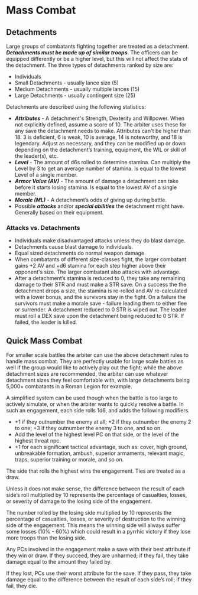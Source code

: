 # Mass Combat
## Detachments
Large groups of combatants fighting together are treated as a detachment. ***Detachments must be made up of similar troops***. The officers can be equipped differently or be a higher level, but this will not affect the stats of the detachment. The three types of detachments ranked by size are:
- Individuals
- Small Detachments - usually lance size (5)
- Medium Detachments - usually multiple lances (15)
- Large Detachments - usually contingent size (25)

Detachments are described using the following statistics:
- ***Attributes*** - A detachment's Strength, Dexterity and Willpower. When not explicitly defined, assume a score of 10. The arbiter uses these for any save the detachment needs to make. Attributes can't be higher than 18. 3 is deficient, 6 is weak, 10 is average, 14 is noteworthy, and 18 is legendary. Adjust as necessary, and they can be modified up or down depending on the detachment’s training, equipment, the WIL or skill of the leader(s), etc.
- ***Level*** - The amount of d6s rolled to determine stamina. Can multiply the Level by 3 to get an average number of stamina. Is equal to the lowest Level of a single member.
- ***Armor Value (AV)*** - The amount of damage a detachment can take before it starts losing stamina. Is equal to the lowest AV of a single member.
- ***Morale (ML)*** - A detachment’s odds of giving up during battle.
- Possible ***attacks*** and/or ***special abilities*** the detachment might have. Generally based on their equipment.

### Attacks vs. Detachments
- Individuals make disadvantaged attacks unless they do blast damage.
- Detachments cause blast damage to individuals.
- Equal sized detachments do normal weapon damage
- When combatants of different size-classes fight, the larger combatant gains +2 AV and +d6 stamina for each step higher above their opponent's size. The larger combatant also attacks with advantage.
- After a detachment’s stamina is reduced to 0, they take any remaining damage to their STR and must make a STR save. On a success the the detachment drops a size, the stamina is re-rolled and AV re-calculated with a lower bonus, and the survivors stay in the fight. On a failure the survivors must make a morale save - failure leading them to either flee or surrender. A detachment reduced to 0 STR is wiped out. The leader must roll a DEX save upon the detachment being reduced to 0 STR. If failed, the leader is killed.

## Quick Mass Combat
For smaller scale battles the arbiter can use the above detachment rules to handle mass combat. They are perfectly usable for large scale battles as well if the group would like to actively play out the fight; while the above detachment sizes are recommended, the arbiter can use whatever detachment sizes they feel comfortable with, with large detachments being 5,000+ combatants in a Roman Legion for example.

A simplified system can be used though when the battle is too large to actively simulate, or when the arbiter wants to quickly resolve a battle. In such an engagement, each side rolls 1d6, and adds the following modifiers.
- +1 if they outnumber the enemy at all; +2 if they outnumber the enemy 2 to one; +3 if they outnumber the enemy 3 to one, and so on.
- Add the level of the highest level PC on that side, or the level of the highest threat npc.
- +1 for each significant tactical advantage, such as: cover, high ground, unbreakable formation, ambush, superior armaments, relevant magic, traps, superior training or morale, and so on.

The side that rolls the highest wins the engagement. Ties are treated as a draw.

Unless it does not make sense, the difference between the result of each side’s roll multiplied by 10 represents the percentage of casualties, losses, or severity of damage to the losing side of the engagement.

The number rolled by the losing side multiplied by 10 represents the percentage of casualties, losses, or severity of destruction to the winning side of the engagement. This means the winning side will always suffer some losses (10% - 60%) which could result in a pyrrhic victory if they lose more troops than the losing side.

Any PCs involved in the engagement make a save with their best attribute if they win or draw. If they succeed, they are unharmed; if they fail, they take damage equal to the amount they failed by.

If they lost, PCs use their worst attribute for the save. If they pass, they take damage equal to the difference between the result of each side’s roll; if they fail, they die.
